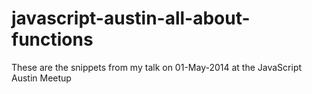 javascript-austin-all-about-functions
=====================================

These are the snippets from my talk on 01-May-2014 at the JavaScript Austin Meetup
